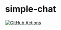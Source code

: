 # simple-chat

[![GitHub Actions](https://github.com/Surtt/simple-chat/workflows/Node%20CI/badge.svg)](https://github.com/Surtt/simple-chat/actions?query=workflow%3A%22Node+CI%22)
